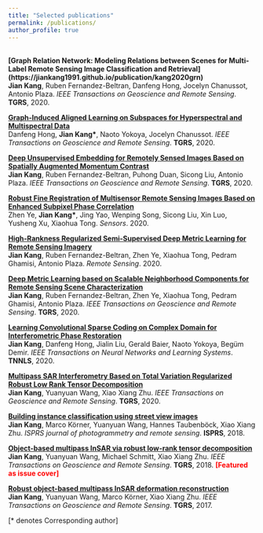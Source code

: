 ```yaml
---
title: "Selected publications"
permalink: /publications/
author_profile: true
---
```

<br>
<b>[Graph Relation Network: Modeling Relations between Scenes for Multi-Label Remote Sensing Image Classification and Retrieval](https://jiankang1991.github.io/publication/kang2020grn)</b> <br> 
<b>Jian Kang</b>, Ruben Fernandez-Beltran, Danfeng Hong, Jocelyn Chanussot, Antonio Plaza.
<i>IEEE Transactions on Geoscience and Remote Sensing</i>. <b>TGRS</b>, 2020.

<b>[Graph-Induced Aligned Learning on Subspaces for Hyperspectral and Multispectral Data](https://jiankang1991.github.io/publication/hong2020gia)</b> <br> 
Danfeng Hong, <b>Jian Kang*</b>, Naoto Yokoya, Jocelyn Chanussot.
<i>IEEE Transactions on Geoscience and Remote Sensing</i>. <b>TGRS</b>, 2020.

<b>[Deep Unsupervised Embedding for Remotely Sensed Images Based on Spatially Augmented Momentum Contrast](https://jiankang1991.github.io/publication/kang2020due)</b> <br> 
<b>Jian Kang</b>, Ruben Fernandez-Beltran, Puhong Duan, Sicong Liu, Antonio Plaza.
<i>IEEE Transactions on Geoscience and Remote Sensing</i>. <b>TGRS</b>, 2020.

<b>[Robust Fine Registration of Multisensor Remote Sensing Images Based on Enhanced Subpixel Phase Correlation](https://jiankang1991.github.io/publication/kang2020rfr)</b> <br> 
Zhen Ye, <b>Jian Kang*</b>, Jing Yao, Wenping Song, Sicong Liu, Xin Luo, Yusheng Xu, Xiaohua Tong.
<i>Sensors</i>. 2020.

<b>[High-Rankness Regularized Semi-Supervised Deep Metric Learning for Remote Sensing Imagery](https://jiankang1991.github.io/publication/kang2020smdml)</b> <br> 
<b>Jian Kang</b>, Ruben Fernandez-Beltran, Zhen Ye, Xiaohua Tong, Pedram Ghamisi, Antonio Plaza.
<i>Remote Sensing</i>. 2020.

<b>[Deep Metric Learning based on Scalable Neighborhood Components for Remote Sensing Scene Characterization](https://jiankang1991.github.io/publication/kang2020dml)</b> <br> 
<b>Jian Kang</b>, Ruben Fernandez-Beltran, Zhen Ye, Xiaohua Tong, Pedram Ghamisi, Antonio Plaza.
<i>IEEE Transactions on Geoscience and Remote Sensing</i>. <b>TGRS</b>, 2020.

<b>[Learning Convolutional Sparse Coding on Complex Domain for Interferometric Phase Restoration](https://jiankang1991.github.io/publication/kang2020comcsc)</b> <br> 
<b>Jian Kang</b>, Danfeng Hong, Jialin Liu, Gerald Baier, Naoto Yokoya, Begüm Demir.
<i>IEEE Transactions on Neural Networks and Learning Systems</i>. <b>TNNLS</b>, 2020.

<b>[Multipass SAR Interferometry Based on Total Variation Regularized Robust Low Rank Tensor Decomposition](https://jiankang1991.github.io/publication/kang2020Multipass)</b> <br> 
<b>Jian Kang</b>, Yuanyuan Wang, Xiao Xiang Zhu.
<i>IEEE Transactions on Geoscience and Remote Sensing</i>. <b>TGRS</b>, 2020.

<b>[Building instance classification using street view images](https://jiankang1991.github.io/publication/kang2018building)</b> <br> 
<b>Jian Kang</b>, Marco Körner, Yuanyuan Wang, Hannes Taubenböck, Xiao Xiang Zhu.
<i>ISPRS journal of photogrammetry and remote sensing</i>. <b>ISPRS</b>, 2018.

<b>[Object-based multipass InSAR via robust low-rank tensor decomposition](https://jiankang1991.github.io/publication/kang2018object)</b> <br> 
<b>Jian Kang</b>, Yuanyuan Wang, Michael Schmitt, Xiao Xiang Zhu.
<i>IEEE Transactions on Geoscience and Remote Sensing</i>. <b>TGRS</b>, 2018. <b><span style="color:red">[Featured as issue cover]</span></b>

<b>[Robust object-based multipass InSAR deformation reconstruction](https://jiankang1991.github.io/publication/kang2017robust)</b> <br> 
<b>Jian Kang</b>, Yuanyuan Wang, Marco Körner, Xiao Xiang Zhu.
<i>IEEE Transactions on Geoscience and Remote Sensing</i>. <b>TGRS</b>, 2017.


[\* denotes Corresponding author]
